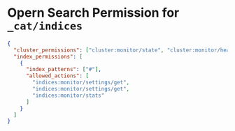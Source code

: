 # Opern Search Permission for `_cat/indices`

```json
{
  "cluster_permissions": ["cluster:monitor/state", "cluster:monitor/health"],
  "index_permissions": [
    {
      "index_patterns": ["#"],
      "allowed_actions": [
        "indices:monitor/settings/get",
        "indices:monitor/settings/get",
        "indices:monitor/stats"
      ]
    }
  ]
}
```
